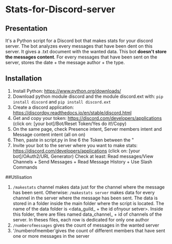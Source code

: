 # Stats-for-Discord-server
## Presentation

It's a Python script for a Discord bot that makes stats for your discord server. The bot analyzes every messages that have been dent on this server.
It gives a .txt document with the wanted data. This bot **doesn't store the messages content**. For every messages that have been sent on the server,  stores the date + the message author + the type.

## Installation

1. Install Python: https://www.python.org/downloads/
2. Download python module discord and the module discord.ext with: `pip install discord` and `pip install discord.ext`
3. Create a discord application: https://discordpy.readthedocs.io/en/stable/discord.html
4. Get and copy your token: https://discord.com/developers/applications (click on: [your bot]/Bot/Reset Token/Yes do it!/Copy)
5. On the same page, check Presence intent, Server members intent and Message content intent (all on on)
6. Then, paste in script.py in line 6 the Token between the "
7. Invite your bot to the server where you want to make stats: https://discord.com/developers/applications (click on: [your bot]/OAuth2/URL Generator)
Check at least: Read messages/View Channels + Send Messages + Read Message History + Use Slash Commands

##Utilisation

1. `/makestats` channel makes data just for the channel where the message has been sent.
Otherwise: `/makestats server` makes data for every channel in the server where the message has been sent.
The data is stored in a folder inside the main folder where the script is located. The name of the data folder is <data_guild_ + the id ofnyour setver>. 
Inside this folder, there are files named data_channel_ + id of channels of the server.
In theses files, each row is dedicated for only one author
2. `/numberofmessages` gives the count of messages in the wanted server
3. '/numberofmember'gives the count of different members that have sent one or more messages in the server

